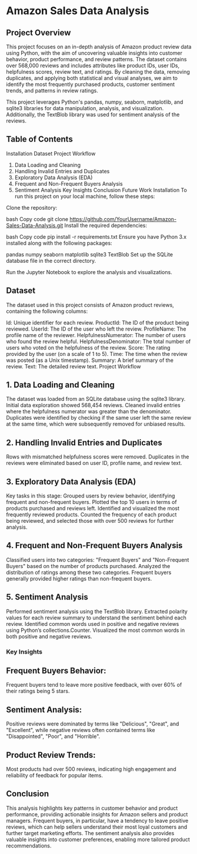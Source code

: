 # Amazon Sales Data Analysis


## Project Overview
This project focuses on an in-depth analysis of Amazon product review data using Python, with the aim of uncovering valuable insights into customer behavior, product performance, and review patterns. The dataset contains over 568,000 reviews and includes attributes like product IDs, user IDs, helpfulness scores, review text, and ratings. By cleaning the data, removing duplicates, and applying both statistical and visual analyses, we aim to identify the most frequently purchased products, customer sentiment trends, and patterns in review ratings.

This project leverages Python's pandas, numpy, seaborn, matplotlib, and sqlite3 libraries for data manipulation, analysis, and visualization. Additionally, the TextBlob library was used for sentiment analysis of the reviews.

## Table of Contents

Installation
Dataset
Project Workflow
1. Data Loading and Cleaning
2. Handling Invalid Entries and Duplicates
3. Exploratory Data Analysis (EDA)
4. Frequent and Non-Frequent Buyers Analysis
5. Sentiment Analysis
Key Insights
Conclusion
Future Work
Installation
To run this project on your local machine, follow these steps:

Clone the repository:

bash
Copy code
git clone https://github.com/YourUsername/Amazon-Sales-Data-Analysis.git
Install the required dependencies:

bash
Copy code
pip install -r requirements.txt
Ensure you have Python 3.x installed along with the following packages:

pandas
numpy
seaborn
matplotlib
sqlite3
TextBlob
Set up the SQLite database file in the correct directory.

Run the Jupyter Notebook to explore the analysis and visualizations.

## Dataset
The dataset used in this project consists of Amazon product reviews, containing the following columns:

Id: Unique identifier for each review.
ProductId: The ID of the product being reviewed.
UserId: The ID of the user who left the review.
ProfileName: The profile name of the reviewer.
HelpfulnessNumerator: The number of users who found the review helpful.
HelpfulnessDenominator: The total number of users who voted on the helpfulness of the review.
Score: The rating provided by the user (on a scale of 1 to 5).
Time: The time when the review was posted (as a Unix timestamp).
Summary: A brief summary of the review.
Text: The detailed review text.
Project Workflow

## 1. Data Loading and Cleaning
The dataset was loaded from an SQLite database using the sqlite3 library.
Initial data exploration showed 568,454 reviews.
Cleaned invalid entries where the helpfulness numerator was greater than the denominator.
Duplicates were identified by checking if the same user left the same review at the same time, which were subsequently removed for unbiased results.

## 2. Handling Invalid Entries and Duplicates
Rows with mismatched helpfulness scores were removed.
Duplicates in the reviews were eliminated based on user ID, profile name, and review text.

## 3. Exploratory Data Analysis (EDA)
Key tasks in this stage:
Grouped users by review behavior, identifying frequent and non-frequent buyers.
Plotted the top 10 users in terms of products purchased and reviews left.
Identified and visualized the most frequently reviewed products.
Counted the frequency of each product being reviewed, and selected those with over 500 reviews for further analysis.

## 4. Frequent and Non-Frequent Buyers Analysis
Classified users into two categories: "Frequent Buyers" and "Non-Frequent Buyers" based on the number of products purchased.
Analyzed the distribution of ratings among these two categories.
Frequent buyers generally provided higher ratings than non-frequent buyers.

## 5. Sentiment Analysis
Performed sentiment analysis using the TextBlob library.
Extracted polarity values for each review summary to understand the sentiment behind each review.
Identified common words used in positive and negative reviews using Python’s collections.Counter.
Visualized the most common words in both positive and negative reviews.

### Key Insights

## Frequent Buyers Behavior:
Frequent buyers tend to leave more positive feedback, with over 60% of their ratings being 5 stars.

## Sentiment Analysis:
Positive reviews were dominated by terms like "Delicious", "Great", and "Excellent", while negative reviews often contained terms like "Disappointed", "Poor", and "Horrible".

## Product Review Trends:
Most products had over 500 reviews, indicating high engagement and reliability of feedback for popular items.

## Conclusion
This analysis highlights key patterns in customer behavior and product performance, providing actionable insights for Amazon sellers and product managers. Frequent buyers, in particular, have a tendency to leave positive reviews, which can help sellers understand their most loyal customers and further target marketing efforts. The sentiment analysis also provides valuable insights into customer preferences, enabling more tailored product recommendations.
